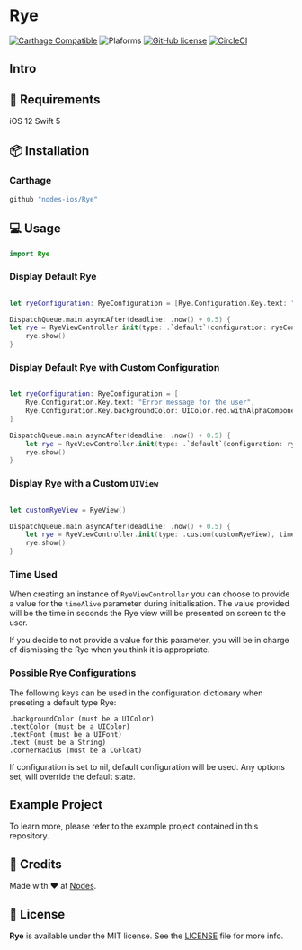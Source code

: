 # Rye

[![Carthage Compatible](https://img.shields.io/badge/carthage-compatible-4BC51D.svg?style=flat)](https://github.com/Carthage/Carthage)
![Plaforms](https://img.shields.io/badge/platforms-iOS%20-lightgrey.svg)
[![GitHub license](https://img.shields.io/badge/license-MIT-blue.svg)](https://github.com/nodes-ios/Rye/blob/master/LICENSE)
[![CircleCI](https://circleci.com/gh/nodes-ios/Rye.svg?style=shield)](https://circleci.com/gh/nodes-ios/Rye)

## Intro


## 📝 Requirements
iOS 12
Swift 5

## 📦 Installation

### Carthage
~~~bash
github "nodes-ios/Rye"
~~~

## 💻 Usage

```swift 
import Rye
```

### Display Default Rye

```swift 

let ryeConfiguration: RyeConfiguration = [Rye.Configuration.Key.text: "Message for the user"]

DispatchQueue.main.asyncAfter(deadline: .now() + 0.5) {
let rye = RyeViewController.init(type: .`default`(configuration: ryeConfiguration), timeAlive: 2)
    rye.show()
}

```

### Display Default Rye with Custom Configuration

```swift 

let ryeConfiguration: RyeConfiguration = [
    Rye.Configuration.Key.text: "Error message for the user",
    Rye.Configuration.Key.backgroundColor: UIColor.red.withAlphaComponent(0.4)
]

DispatchQueue.main.asyncAfter(deadline: .now() + 0.5) {
    let rye = RyeViewController.init(type: .`default`(configuration: ryeConfiguration), timeAlive: 2)
    rye.show()
}

```

### Display Rye with a Custom `UIView`

```swift 

let customRyeView = RyeView()

DispatchQueue.main.asyncAfter(deadline: .now() + 0.5) {
    let rye = RyeViewController.init(type: .custom(customRyeView), timeAlive: 2)
    rye.show()
}

```

### Time Used 

When creating an instance of  `RyeViewController` you can choose to provide a value for  the `timeAlive` parameter during initialisation. The value provided will be the time in seconds the Rye view will be presented on screen to the user. 

If you decide to not provide a value for this parameter, you will be in charge of dismissing the Rye when you think it is appropriate.

### Possible Rye Configurations

The following keys can be used in the configuration dictionary when preseting a default type Rye:

    .backgroundColor (must be a UIColor)
    .textColor (must be a UIColor)
    .textFont (must be a UIFont)
    .text (must be a String)
    .cornerRadius (must be a CGFloat)

If configuration is set to nil, default configuration will be used. Any options set, will override the default state.

## Example Project
To learn more, please refer to the example project contained in this repository.

## 👥 Credits
Made with ❤️ at [Nodes](http://nodesagency.com).

## 📄 License
**Rye** is available under the MIT license. See the [LICENSE](https://github.com/nodes-ios/Rye/blob/master/LICENSE) file for more info.
